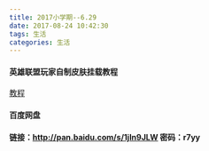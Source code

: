 ```yaml
---
title: 2017小学期--6.29
date: 2017-08-24 10:42:30
tags: 生活
categories: 生活
---
```




#### 英雄联盟玩家自制皮肤挂载教程
<a href="http://huangtuzi1314.lofter.com/post/1e97fda3_10f249bd">教程</a>

#### 百度网盘
#### 链接：http://pan.baidu.com/s/1jIn9JLW 密码：r7yy